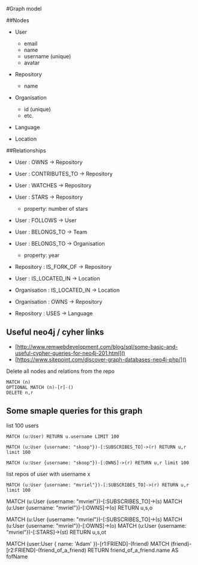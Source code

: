 #Graph model

##Nodes
* User
    * email
    * name
    * username (unique)
    * avatar
    
* Repository
    * name
    
* Organisation
    * id (unique)
    * etc.
    
* Language
* Location


##Relationships
* User : OWNS -> Repository
* User : CONTRIBUTES_TO -> Repository
* User : WATCHES -> Repository
* User : STARS -> Repository
    * property: number of stars

* User : FOLLOWS -> User
* User : BELONGS_TO -> Team
* User : BELONGS_TO -> Organisation
    * property: year

* Repository : IS_FORK_OF -> Repository

* User : IS_LOCATED_IN -> Location
* Organisation : IS_LOCATED_IN -> Location

* Organisation : OWNS -> Repository

* Repository : USES -> Language


## Useful neo4j / cyher links
* [http://www.remwebdevelopment.com/blog/sql/some-basic-and-useful-cypher-queries-for-neo4j-201.html]()
* [https://www.sitepoint.com/discover-graph-databases-neo4j-php/]()

Delete all nodes and relations from the repo

    MATCH (n)
    OPTIONAL MATCH (n)-[r]-()
    DELETE n,r
    
    
## Some smaple queries for this graph

list 100 users
    
    MATCH (u:User) RETURN u.username LIMIT 100
    
    MATCH (u:User {username: "skoop"})-[:SUBSCRIBES_TO]->(r) RETURN u,r limit 100
    
    MATCH (u:User {username: "skoop"})-[:OWNS]->(r) RETURN u,r limit 100
    

list  repos of user with username x
    
    MATCH (u:User {username: "mvriel"})-[:SUBSCRIBES_TO]->(r) RETURN u,r limit 100
    
    
MATCH (u:User {username: "mvriel"})-[:SUBSCRIBES_TO]->(s)
MATCH (u:User {username: "mvriel"})-[:OWNS]->(o)
RETURN u,s,o

MATCH (u:User {username: "mvriel"})-[:SUBSCRIBES_TO]->(s)
MATCH (u:User {username: "mvriel"})-[:OWNS]->(o)
MATCH (u:User {username: "mvriel"})-[:STARS]->(st)
RETURN u,s,ot

MATCH (user:User { name: 'Adam' })-[r1:FRIEND]-(friend)
MATCH (friend)-[r2:FRIEND]-(friend_of_a_friend)
RETURN friend_of_a_friend.name AS fofName